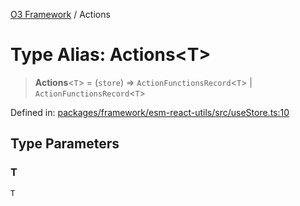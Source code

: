 [O3 Framework](../API.md) / Actions

# Type Alias: Actions\<T\>

> **Actions**\<`T`\> = (`store`) => `ActionFunctionsRecord`\<`T`\> \| `ActionFunctionsRecord`\<`T`\>

Defined in: [packages/framework/esm-react-utils/src/useStore.ts:10](https://github.com/openmrs/openmrs-esm-core/blob/main/packages/framework/esm-react-utils/src/useStore.ts#L10)

## Type Parameters

### T

`T`
